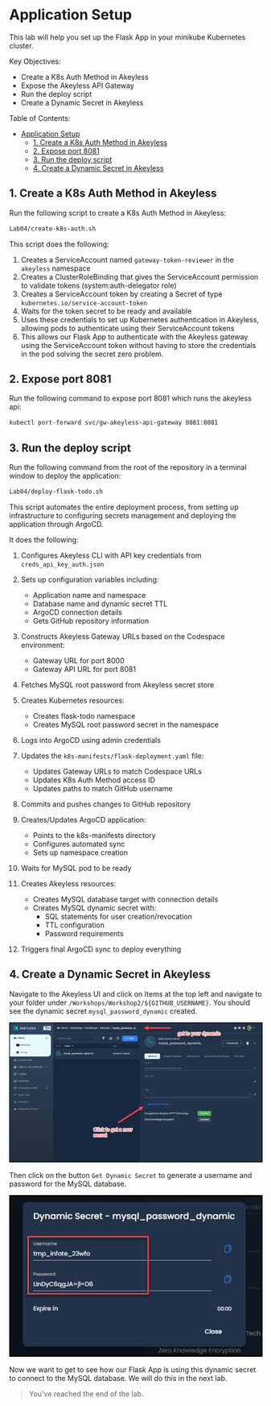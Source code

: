 # Application Setup

This lab will help you set up the Flask App in your minikube Kubernetes cluster.

Key Objectives:
- Create a K8s Auth Method in Akeyless
- Expose the Akeyless API Gateway
- Run the deploy script
- Create a Dynamic Secret in Akeyless 

Table of Contents:

- [Application Setup](#application-setup)
  - [1. Create a K8s Auth Method in Akeyless](#1-create-a-k8s-auth-method-in-akeyless)
  - [2. Expose port 8081](#2-expose-port-8081)
  - [3. Run the deploy script](#3-run-the-deploy-script)
  - [4. Create a Dynamic Secret in Akeyless](#4-create-a-dynamic-secret-in-akeyless)

## 1. Create a K8s Auth Method in Akeyless

Run the following script to create a K8s Auth Method in Akeyless:

```bash
Lab04/create-k8s-auth.sh
```

This script does the following:

1. Creates a ServiceAccount named `gateway-token-reviewer` in the `akeyless` namespace
2. Creates a ClusterRoleBinding that gives the ServiceAccount permission to validate tokens (system:auth-delegator role)
3. Creates a ServiceAccount token by creating a Secret of type `kubernetes.io/service-account-token`
4. Waits for the token secret to be ready and available
5. Uses these credentials to set up Kubernetes authentication in Akeyless, allowing pods to authenticate using their ServiceAccount tokens
6. This allows our Flask App to authenticate with the Akeyless gateway using the ServiceAccount token without having to store the credentials in the pod solving the secret zero problem.


## 2. Expose port 8081

Run the following command to expose port 8081 which runs the akeyless api:

```bash
kubectl port-forward svc/gw-akeyless-api-gateway 8081:8081
```

## 3. Run the deploy script

Run the following command from the root of the repository in a terminal window to deploy the application:

```bash
Lab04/deploy-flask-todo.sh
```

This script automates the entire deployment process, from setting up infrastructure to configuring secrets management and deploying the application through ArgoCD.

It does the following:

1. Configures Akeyless CLI with API key credentials from `creds_api_key_auth.json`

2. Sets up configuration variables including:
   - Application name and namespace
   - Database name and dynamic secret TTL
   - ArgoCD connection details
   - Gets GitHub repository information

3. Constructs Akeyless Gateway URLs based on the Codespace environment:
   - Gateway URL for port 8000
   - Gateway API URL for port 8081

4. Fetches MySQL root password from Akeyless secret store

5. Creates Kubernetes resources:
   - Creates flask-todo namespace
   - Creates MySQL root password secret in the namespace

6. Logs into ArgoCD using admin credentials

7. Updates the `k8s-manifests/flask-deployment.yaml` file:
   - Updates Gateway URLs to match Codespace URLs
   - Updates K8s Auth Method access ID
   - Updates paths to match GitHub username

8. Commits and pushes changes to GitHub repository

9. Creates/Updates ArgoCD application:
   - Points to the k8s-manifests directory
   - Configures automated sync
   - Sets up namespace creation

10. Waits for MySQL pod to be ready

11. Creates Akeyless resources:
    - Creates MySQL database target with connection details
    - Creates MySQL dynamic secret with:
      - SQL statements for user creation/revocation
      - TTL configuration
      - Password requirements

12. Triggers final ArgoCD sync to deploy everything


## 4. Create a Dynamic Secret in Akeyless

Navigate to the Akeyless UI and click on Items at the top left and navigate to your folder under `/Workshops/Workshop2/${GITHUB_USERNAME}`. You should see the dynamic secret `mysql_password_dynamic` created.

![Akeyless UI](../images/get-dynamic-secret.png)

Then click on the button `Get Dynamic Secret` to generate a username and password for the MySQL database.

![Akeyless UI](../images/create-a-mysql-dynamic-secret.png)

Now we want to get to see how our Flask App is using this dynamic secret to connect to the MySQL database. We will do this in the next lab.

> You've reached the end of the lab.

